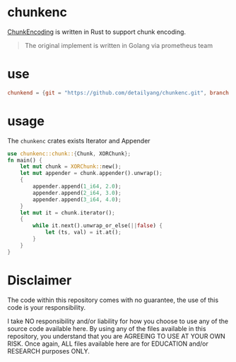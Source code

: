 # chunkenc
[ChunkEncoding](https://github.com/prometheus/prometheus/blob/0876d57aea9636898835c7a179760a6cd72a290d/tsdb/chunkenc/xor.go) is written in Rust to support chunk encoding.
> The original implement is written in Golang via prometheus team

# use
```toml
chunkend = {git = "https://github.com/detailyang/chunkenc.git", branch = "main"}
```

# usage
The `chunkenc` crates exists Iterator and Appender
```rust
use chunkenc::chunk::{Chunk, XORChunk};
fn main() {
    let mut chunk = XORChunk::new();
    let mut appender = chunk.appender().unwrap();
    {
        appender.append(1_i64, 2.0);
        appender.append(2_i64, 3.0);
        appender.append(3_i64, 4.0);
    }
    let mut it = chunk.iterator();
    {
        while it.next().unwrap_or_else(||false) {
            let (ts, val) = it.at();
        }
    }
}
```

# Disclaimer
The code within this repository comes with no guarantee, the use of this code is your responsibility.

I take NO responsibility and/or liability for how you choose to use any of the source code available here. By using any of the files available in this repository, you understand that you are AGREEING TO USE AT YOUR OWN RISK. Once again, ALL files available here are for EDUCATION and/or RESEARCH purposes ONLY.